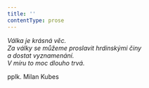 ```yaml
---
title: ''
contentType: prose
---
```


_Válka je krásná věc.  
Za války se můžeme proslavit hrdinskými činy  
a dostat vyznamenání.  
V míru to moc dlouho trvá._

pplk. Milan Kubes
